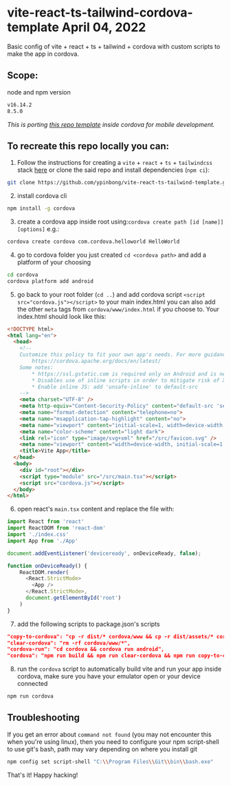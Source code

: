 # vite-react-ts-tailwind-cordova-template April 04, 2022
Basic config of vite + react + ts + tailwind + cordova with custom scripts to make the app in cordova.

Scope:
-
node and npm version
```sh
v16.14.2
8.5.0
```

*This is porting [this repo template](https://github.com/ypinbong/vite-react-ts-tailwind-template) inside cordova for mobile development.*

To recreate this repo locally you can:
-

1. Follow the instructions for creating a `vite` + `react` + `ts` + `tailwindcss` stack [here](https://github.com/ypinbong/vite-react-ts-tailwind-template) or clone the said repo and install dependencies (`npm ci`):
```sh
git clone https://github.com/ypinbong/vite-react-ts-tailwind-template.git
```
2. install cordova cli
```sh
npm install -g cordova
```
3. create a cordova app inside root using:`cordova create path [id [name]] [options]` e.g.:
```sh
cordova create cordova com.cordova.helloworld HelloWorld
```
4. go to cordova folder you just created `cd <cordova path>` and add a platform of your choosing 
```sh
cd cordova
cordova platform add android
```
5. go back to your root folder (`cd ..`) and add cordova script `<script src="cordova.js"></script>` to your main index.html you can also add the other `meta` tags from `cordova/www/index.html` if you choose to. Your index.html should look like this:
```html
<!DOCTYPE html>
<html lang="en">
  <head>
    <!--
    Customize this policy to fit your own app's needs. For more guidance, please refer to the docs:
        https://cordova.apache.org/docs/en/latest/
    Some notes:
        * https://ssl.gstatic.com is required only on Android and is needed for TalkBack to function properly
        * Disables use of inline scripts in order to mitigate risk of XSS vulnerabilities. To change this:
        * Enable inline JS: add 'unsafe-inline' to default-src
    -->
    <meta charset="UTF-8" />
    <meta http-equiv="Content-Security-Policy" content="default-src 'self' data: https://ssl.gstatic.com 'unsafe-eval'; style-src 'self' 'unsafe-inline'; media-src *; img-src 'self' data: content:;">
    <meta name="format-detection" content="telephone=no">
    <meta name="msapplication-tap-highlight" content="no">
    <meta name="viewport" content="initial-scale=1, width=device-width, viewport-fit=cover">
    <meta name="color-scheme" content="light dark">
    <link rel="icon" type="image/svg+xml" href="/src/favicon.svg" />
    <meta name="viewport" content="width=device-width, initial-scale=1.0" />
    <title>Vite App</title>
  </head>
  <body>
    <div id="root"></div>
    <script type="module" src="/src/main.tsx"></script>
    <script src="cordova.js"></script>
  </body>
</html>
 ```
6. open react's `main.tsx` content and replace the file with:
```js
import React from 'react'
import ReactDOM from 'react-dom'
import './index.css'
import App from './App'

document.addEventListener('deviceready', onDeviceReady, false);

function onDeviceReady() {
    ReactDOM.render(
      <React.StrictMode>
        <App />
      </React.StrictMode>,
      document.getElementById('root')
    )
}
```
7. add the following scripts to package.json's scripts
```json
"copy-to-cordova": "cp -r dist/* cordova/www && cp -r dist/assets/* cordova/www/assets && rm -rf dist",
"clear-cordova": "rm -rf cordova/www/*",
"cordova-run": "cd cordova && cordova run android",
"cordova": "npm run build && npm run clear-cordova && npm run copy-to-cordova && npm run cordova-run",
```
8. run the `cordova` script to automatically build vite and run your app inside cordova, make sure you have your emulator open or your device connected
```sh
npm run cordova
```
Troubleshooting
-
If you get an error about `command not found` (you may not encounter this when you're using linux), then you need to configure your npm script-shell to use git's bash, path may vary depending on where you install git
```sh
npm config set script-shell "C:\\Program Files\\Git\\bin\\bash.exe"
```
That's it!
Happy hacking!
